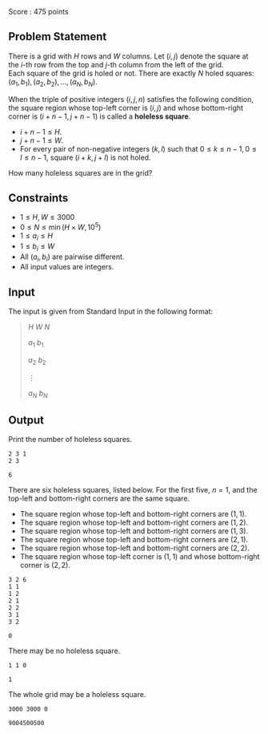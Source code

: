 Score : $475$ points

## Problem Statement

There is a grid with $H$ rows and $W$ columns. Let $(i, j)$ denote the square at the $i$-th row from the top and $j$-th column from the left of the grid.<br>
Each square of the grid is holed or not. There are exactly $N$ holed squares: $(a_1, b_1), (a_2, b_2), \dots, (a_N, b_N)$.

When the triple of positive integers $(i, j, n)$ satisfies the following condition, the square region whose top-left corner is $(i, j)$ and whose bottom-right corner is $(i + n - 1, j + n - 1)$ is called a **holeless square**.

- $i + n - 1 \leq H$.
- $j + n - 1 \leq W$.
- For every pair of non-negative integers $(k, l)$ such that $0 \leq k \leq n - 1, 0 \leq l \leq n - 1$, square $(i + k, j + l)$ is not holed.

How many holeless squares are in the grid?

## Constraints

- $1 \leq H, W \leq 3000$
- $0 \leq N \leq \min(H \times W, 10^5)$
- $1 \leq a_i \leq H$
- $1 \leq b_i \leq W$
- All $(a_i, b_i)$ are pairwise different.
- All input values are integers.

## Input

The input is given from Standard Input in the following format:

> $H$ $W$ $N$
> 
> $a_1$ $b_1$
> 
> $a_2$ $b_2$
> 
> $\vdots$
> 
> $a_N$ $b_N$

## Output

Print the number of holeless squares.

```input1
2 3 1
2 3
```

```output1
6
```

There are six holeless squares, listed below. For the first five, $n = 1$, and the top-left and bottom-right corners are the same square.

- The square region whose top-left and bottom-right corners are $(1, 1)$.
- The square region whose top-left and bottom-right corners are $(1, 2)$.
- The square region whose top-left and bottom-right corners are $(1, 3)$.
- The square region whose top-left and bottom-right corners are $(2, 1)$.
- The square region whose top-left and bottom-right corners are $(2, 2)$.
- The square region whose top-left corner is $(1, 1)$ and whose bottom-right corner is $(2, 2)$.

```input2
3 2 6
1 1
1 2
2 1
2 2
3 1
3 2
```

```output2
0
```

There may be no holeless square.

```input3
1 1 0
```

```output3
1
```

The whole grid may be a holeless square.

```input4
3000 3000 0
```

```output4
9004500500
```